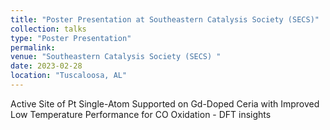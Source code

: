 ```yaml
---
title: "Poster Presentation at Southeastern Catalysis Society (SECS)"
collection: talks
type: "Poster Presentation"
permalink: 
venue: "Southeastern Catalysis Society (SECS) "
date: 2023-02-28
location: "Tuscaloosa, AL"
---
```


Active Site of Pt  Single-Atom Supported on Gd-Doped Ceria with Improved Low Temperature Performance for CO Oxidation - DFT insights
